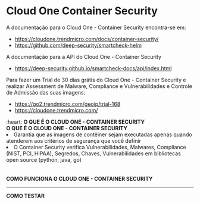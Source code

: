 # Cloud One Container Security

A documentação para o Cloud One - Container Security encontra-se em:
* https://cloudone.trendmicro.com/docs/container-security/
* https://github.com/deep-security/smartcheck-helm

A documentação para a API do Cloud One - Container Security
* https://deep-security.github.io/smartcheck-docs/api/index.html

Para fazer um Trial de 30 dias grátis do Cloud One - Container Security e realizar Assessment de Malware, Compliance e Vulnerabilidades e Controle de Admissão das suas imagens:
* https://go2.trendmicro.com/geoip/trial-168
* https://cloudone.trendmicro.com/

<summary>:heart: <b> O QUE É O CLOUD ONE - CONTAINER SECURITY </b></summary>
<b> O QUE É O CLOUD ONE - CONTAINER SECURITY </b>
<li> Garantia que as imagens de contêiner sejam executadas apenas quando atenderem aos critérios de segurança que você definir </li>
<li> O Container Security verifica Vulnerabilidades, Malwares, Compliance (NIST, PCI, HIPAA), Segredos, Chaves, Vulnerabilidades em bibliotecas open source (python, java, go) </li>
<br />
<br />
<b> COMO FUNCIONA O CLOUD ONE - CONTAINER SECURITY </b>
<hr />
<b> COMO TESTAR </b>
<br />
